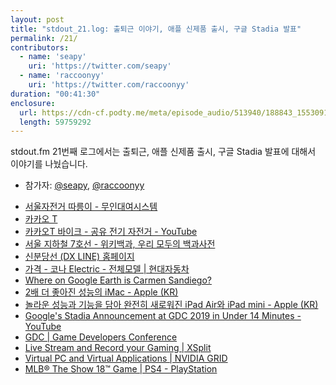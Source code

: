 ```yaml
---
layout: post
title: "stdout_21.log: 출퇴근 이야기, 애플 신제품 출시, 구글 Stadia 발표"
permalink: /21/
contributors:
  - name: 'seapy'
    uri: 'https://twitter.com/seapy'
  - name: 'raccoonyy'
    uri: 'https://twitter.com/raccoonyy'
duration: "00:41:30"
enclosure:
  url: https://cdn-cf.podty.me/meta/episode_audio/513940/188843_1553091458215.mp3
  length: 59759292
---
```


stdout.fm 21번째 로그에서는 출퇴근, 애플 신제품 출시, 구글 Stadia 발표에 대해서 이야기를 나눴습니다.

* 참가자: [@seapy][sea], [@raccoonyy][rac]

[sea]: https://twitter.com/seapy
[rac]: https://twitter.com/raccoonyy

* [서울자전거 따릉이 - 무인대여시스템](https://www.bikeseoul.com/)
* [카카오 T](http://service.kakaomobility.com/kakaot/index.html)
* [카카오T 바이크 - 공유 전기 자전거 - YouTube](https://www.youtube.com/watch?v=ryRnyFHU-Uk)
* [서울 지하철 7호선 - 위키백과, 우리 모두의 백과사전](https://ko.wikipedia.org/wiki/%EC%84%9C%EC%9A%B8_%EC%A7%80%ED%95%98%EC%B2%A0_7%ED%98%B8%EC%84%A0)
* [신분당선 (DX LINE) 홈페이지](https://www.shinbundang.co.kr/)
* [가격 - 코나 Electric - 전체모델 \| 현대자동차](https://www.hyundai.com/kr/ko/vehicles/kona-electric/price)
* [Where on Google Earth is Carmen Sandiego?](https://earth.google.com/web/data=CiQSIhIgYmU3N2ZmYzU0MTc1MTFlOGFlOGZkMzdkYTU5MmE0MmE)
* [2배 더 좋아진 성능의 iMac - Apple (KR)](https://www.apple.com/kr/newsroom/2019/03/imac-gets-a-2x-performance-boost/)
* [놀라운 성능과 기능을 담아 완전히 새로워진 iPad Air와 iPad mini - Apple (KR)](https://www.apple.com/kr/newsroom/2019/03/all-new-ipad-air-and-ipad-mini-deliver-dramatic-power-and-capability/)
* [Google's Stadia Announcement at GDC 2019 in Under 14 Minutes - YouTube](https://www.youtube.com/watch?v=BeFnQrgtZ9k)
* [GDC \| Game Developers Conference](https://www.gdconf.com/)
* [Live Stream and Record your Gaming \| XSplit](https://www.xsplit.com/)
* [Virtual PC and Virtual Applications \| NVIDIA GRID](https://www.nvidia.com/en-us/design-visualization/grid-vpc-vapps/)
* [MLB® The Show 18™ Game \| PS4 - PlayStation](https://www.playstation.com/en-us/games/mlb-the-show-18-ps4/)
